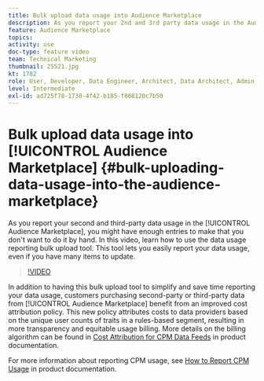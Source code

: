 ```yaml
---
title: Bulk upload data usage into Audience Marketplace
description: As you report your 2nd and 3rd party data usage in the Audience Marketplace, you may have enough entries to make that you don't want to do it by hand. In this video, you will learn how to use the data usage reporting bulk upload tool, so that you can easily report your data usage, even if you have many items to update. 
feature: Audience Marketplace
topics: 
activity: use
doc-type: feature video
team: Technical Marketing
thumbnail: 25521.jpg
kt: 1782
role: User, Developer, Data Engineer, Architect, Data Architect, Admin, Leader
level: Intermediate
exl-id: ad725f78-1730-4f42-b185-f868120c7b50
---
```

# Bulk upload data usage into [!UICONTROL Audience Marketplace] {#bulk-uploading-data-usage-into-the-audience-marketplace}

As you report your second and third-party data usage in the [!UICONTROL Audience Marketplace], you might have enough entries to make that you don't want to do it by hand. In this video, learn how to use the data usage reporting bulk upload tool. This tool lets you easily report your data usage, even if you have many items to update.

>[!VIDEO](https://video.tv.adobe.com/v/25521/?quality=12)

In addition to having this bulk upload tool to simplify and save time reporting your data usage, customers purchasing second-party or third-party data from [!UICONTROL Audience Marketplace] benefit from an improved cost attribution policy. This new policy attributes costs to data providers based on the unique user counts of traits in a rules-based segment, resulting in more transparency and equitable usage billing.
More details on the billing algorithm can be found in [Cost Attribution for CPM Data Feeds](https://experiencecloud.adobe.com/resources/help/en_US/aam/marketplace_cpm_billing.html) in product documentation.

For more information about reporting CPM usage, see [How to Report CPM Usage](https://experiencecloud.adobe.com/resources/help/en_US/aam/t_marketplace_report_cpm_usage.html) in product documentation.
